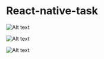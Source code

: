 # React-native-task



![Alt text](https://github.com/Anshuupadhyay/React-native-task/blob/main/assets/pic3.png)

![Alt text](https://github.com/Anshuupadhyay/React-native-task/blob/main/assets/pic2.png)

![Alt text](https://github.com/Anshuupadhyay/React-native-task/blob/main/assets/pic1.png)
